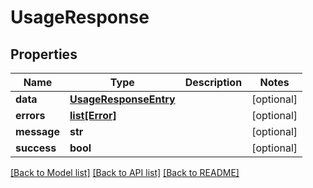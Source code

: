 # UsageResponse

## Properties
| Name        | Type                                            | Description | Notes      |
| ----------- | ----------------------------------------------- | ----------- | ---------- |
| **data**    | [**UsageResponseEntry**](UsageResponseEntry.md) |             | [optional] |
| **errors**  | [**list[Error]**](Error.md)                     |             | [optional] |
| **message** | **str**                                         |             | [optional] |
| **success** | **bool**                                        |             | [optional] |

[[Back to Model list]](../README.md#documentation-for-models) [[Back to API list]](../README.md#documentation-for-api-endpoints) [[Back to README]](../README.md)
